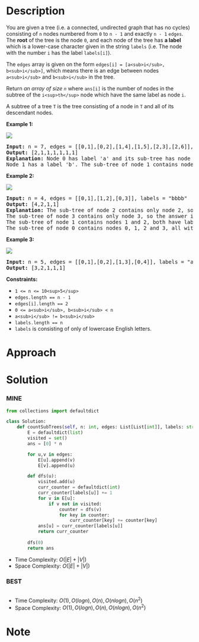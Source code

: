 # Description

You are given a tree (i.e. a connected, undirected graph that has no cycles) consisting of `n` nodes numbered from `0` to `n - 1` and exactly `n - 1` `edges`. The **root** of the tree is the node `0`, and each node of the tree has **a label** which is a lower-case character given in the string `labels` (i.e. The node with the number `i` has the label `labels[i]`).

The `edges` array is given on the form `edges[i] = [a<sub>i</sub>, b<sub>i</sub>]`, which means there is an edge between nodes `a<sub>i</sub>` and `b<sub>i</sub>` in the tree.

Return *an array of size `n`* where `ans[i]` is the number of nodes in the subtree of the `i<sup>th</sup>` node which have the same label as node `i`.

A subtree of a tree `T` is the tree consisting of a node in `T` and all of its descendant nodes.

**Example 1:**

![](https://assets.leetcode.com/uploads/2020/07/01/q3e1.jpg)

<pre><strong>Input:</strong> n = 7, edges = [[0,1],[0,2],[1,4],[1,5],[2,3],[2,6]], labels = "abaedcd"
<strong>Output:</strong> [2,1,1,1,1,1,1]
<strong>Explanation:</strong> Node 0 has label 'a' and its sub-tree has node 2 with label 'a' as well, thus the answer is 2. Notice that any node is part of its sub-tree.
Node 1 has a label 'b'. The sub-tree of node 1 contains nodes 1,4 and 5, as nodes 4 and 5 have different labels than node 1, the answer is just 1 (the node itself).
</pre>

**Example 2:**

![](https://assets.leetcode.com/uploads/2020/07/01/q3e2.jpg)

<pre><strong>Input:</strong> n = 4, edges = [[0,1],[1,2],[0,3]], labels = "bbbb"
<strong>Output:</strong> [4,2,1,1]
<strong>Explanation:</strong> The sub-tree of node 2 contains only node 2, so the answer is 1.
The sub-tree of node 3 contains only node 3, so the answer is 1.
The sub-tree of node 1 contains nodes 1 and 2, both have label 'b', thus the answer is 2.
The sub-tree of node 0 contains nodes 0, 1, 2 and 3, all with label 'b', thus the answer is 4.
</pre>

**Example 3:**

![](https://assets.leetcode.com/uploads/2020/07/01/q3e3.jpg)

<pre><strong>Input:</strong> n = 5, edges = [[0,1],[0,2],[1,3],[0,4]], labels = "aabab"
<strong>Output:</strong> [3,2,1,1,1]
</pre>

**Constraints:**

* `1 <= n <= 10<sup>5</sup>`
* `edges.length == n - 1`
* `edges[i].length == 2`
* `0 <= a<sub>i</sub>, b<sub>i</sub> < n`
* `a<sub>i</sub> != b<sub>i</sub>`
* `labels.length == n`
* `labels` is consisting of only of lowercase English letters.

# Approach

# Solution

### MINE

```python
from collections import defaultdict

class Solution:
    def countSubTrees(self, n: int, edges: List[List[int]], labels: str) -> List[int]:
        E = defaultdict(list)
        visited = set()
        ans = [0] * n

        for u,v in edges:
            E[u].append(v)
            E[v].append(u)

        def dfs(u):
            visited.add(u)
            curr_counter = defaultdict(int)
            curr_counter[labels[u]] += 1
            for v in E[u]:
                if v not in visited:
                    counter = dfs(v)
                    for key in counter:
                        curr_counter[key] += counter[key]
            ans[u] = curr_counter[labels[u]]
            return curr_counter
        
        dfs(0)
        return ans

```

* Time Complexity: $O(|E| + |V|)$
* Space Complexity: $O(|E|+|V|)$

### BEST

```python

```

* Time Complexity: $O(1), O(logn), O(n), O(nlogn), O(n^2)$
* Space Complexity: $O(1), O(logn), O(n), O(nlogn), O(n^2)$

# Note
